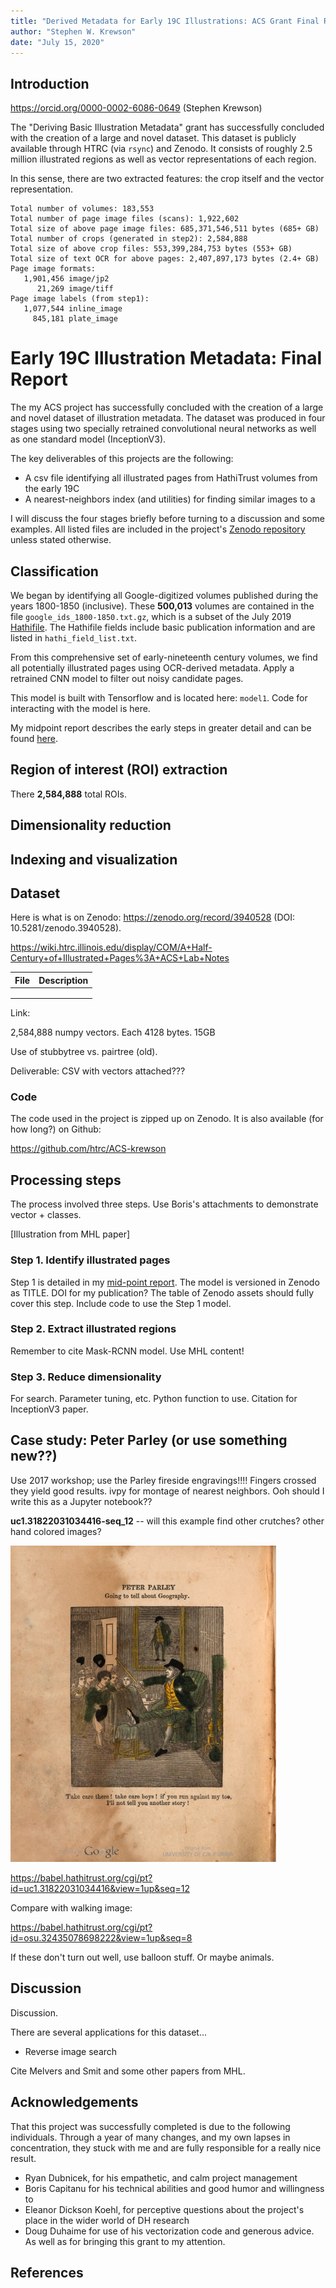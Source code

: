 ```yaml
---
title: "Derived Metadata for Early 19C Illustrations: ACS Grant Final Report"
author: "Stephen W. Krewson"
date: "July 15, 2020"
---
```


## Introduction

https://orcid.org/0000-0002-6086-0649 (Stephen Krewson)

The "Deriving Basic Illustration Metadata" grant has successfully concluded with the creation of a large and novel dataset. This dataset is publicly available through HTRC (via `rsync`) and Zenodo. It consists of roughly 2.5 million illustrated regions as well as vector representations of each region.

In this sense, there are two extracted features: the crop itself and the vector representation.

```
Total number of volumes: 183,553
Total number of page image files (scans): 1,922,602
Total size of above page image files: 685,371,546,511 bytes (685+ GB)
Total number of crops (generated in step2): 2,584,888
Total size of above crop files: 553,399,284,753 bytes (553+ GB)
Total size of text OCR for above pages: 2,407,897,173 bytes (2.4+ GB)
Page image formats:
   1,901,456 image/jp2
      21,269 image/tiff
Page image labels (from step1):
   1,077,544 inline_image
     845,181 plate_image
```

# Early 19C Illustration Metadata: Final Report

The my ACS project has successfully concluded with the creation of a large and novel dataset of illustration metadata. The dataset was produced in four stages using two specially retrained convolutional neural networks as well as one standard model (InceptionV3).

The key deliverables of this projects are the following:

- A csv file identifying all illustrated pages from HathiTrust volumes from the early 19C
- A nearest-neighbors index (and utilities) for finding similar images to a 

I will discuss the four stages briefly before turning to a discussion and some examples. All listed files are included in the project's [Zenodo repository](https://zenodo.org/record/3940528#.XyRNSZ5KjIU) unless stated otherwise. 



## Classification

We began by identifying all Google-digitized volumes published during the years 1800-1850 (inclusive). These **500,013** volumes are contained in the file `google_ids_1800-1850.txt.gz`, which is a subset of the July 2019 [Hathifile](https://www.hathitrust.org/hathifiles). The Hathifile fields include basic publication information and are listed in `hathi_field_list.txt`.

From this comprehensive set of early-nineteenth century volumes, we find all potentially illustrated pages using OCR-derived metadata. Apply a retrained CNN model to filter out noisy candidate pages.

This model is built with Tensorflow and is located here: `model1`. Code for interacting with the model is here.

My midpoint report describes the early steps in greater detail and can be found [here](https://wiki.htrc.illinois.edu/display/COM/A+Half-Century+of+Illustrated+Pages%3A+ACS+Lab+Notes).

## Region of interest (ROI) extraction

There **2,584,888** total ROIs. 

## Dimensionality reduction
## Indexing and visualization

## Dataset 

Here is what is on Zenodo: https://zenodo.org/record/3940528 (DOI: 10.5281/zenodo.3940528).

https://wiki.htrc.illinois.edu/display/COM/A+Half-Century+of+Illustrated+Pages%3A+ACS+Lab+Notes

| File | Description |
| ---- | ----------- |
|      |             |
|      |             |
|      |             |

Link: 

2,584,888 numpy vectors. Each 4128 bytes. 15GB

Use of stubbytree vs. pairtree (old).

Deliverable: CSV with vectors attached???

### Code

The code used in the project is zipped up on Zenodo. It is also available (for how long?) on Github:

https://github.com/htrc/ACS-krewson

## Processing steps

The process involved three steps. Use Boris's attachments to demonstrate vector + classes.

[Illustration from MHL paper]

### Step 1. Identify illustrated pages

Step 1 is detailed in my [mid-point report](https://wiki.htrc.illinois.edu/display/COM/A+Half-Century+of+Illustrated+Pages%3A+ACS+Lab+Notes). The model is versioned in Zenodo as TITLE. DOI for my publication? The table of Zenodo assets should fully cover this step. Include code to use the Step 1 model.

### Step 2. Extract illustrated regions

Remember to cite Mask-RCNN model. Use MHL content!

### Step 3. Reduce dimensionality

For search. Parameter tuning, etc. Python function to use. Citation for InceptionV3 paper.

## Case study: Peter Parley (or use something new??)

Use 2017 workshop; use the Parley fireside engravings!!!! Fingers crossed they yield good results. ivpy for montage of nearest neighbors. Ooh should I write this as a Jupyter notebook??

**uc1.31822031034416-seq_12** -- will this example find other crutches? other hand colored images?

<img src="img/uc1.31822031034416-seq_12.jpg" style="zoom:50%;" />

https://babel.hathitrust.org/cgi/pt?id=uc1.31822031034416&view=1up&seq=12

Compare with walking image: 

https://babel.hathitrust.org/cgi/pt?id=osu.32435078698222&view=1up&seq=8

If these don't turn out well, use balloon stuff. Or maybe animals.

## Discussion

Discussion.

There are several applications for this dataset...

- Reverse image search

Cite Melvers and Smit and some other papers from MHL.

## Acknowledgements

That this project was successfully completed is due to the following individuals. Through a year of many changes, and my own lapses in concentration, they stuck with me and are fully responsible for a really nice result.

- Ryan Dubnicek, for his empathetic,  and calm project management
- Boris Capitanu for his technical abilities and good humor and willingness to 
- Eleanor Dickson Koehl, for perceptive questions about the project's place in the wider world of DH research
- Doug Duhaime for use of his vectorization code and generous advice. As well as for bringing this grant to my attention.

## References